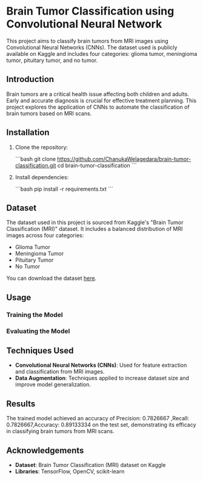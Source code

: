 # Brain Tumor Classification using Convolutional Neural Network

This project aims to classify brain tumors from MRI images using Convolutional Neural Networks (CNNs). The dataset used is publicly available on Kaggle and includes four categories: glioma tumor, meningioma tumor, pituitary tumor, and no tumor.
## Introduction

Brain tumors are a critical health issue affecting both children and adults. Early and accurate diagnosis is crucial for effective treatment planning. This project explores the application of CNNs to automate the classification of brain tumors based on MRI scans.

## Installation

1. Clone the repository:

   \`\`\`bash
   git clone https://github.com/ChanukaWelagedara/brain-tumor-classification.git
   cd brain-tumor-classification
   \`\`\`

2. Install dependencies:

   \`\`\`bash
   pip install -r requirements.txt
   \`\`\`

## Dataset

The dataset used in this project is sourced from Kaggle's "Brain Tumor Classification (MRI)" dataset. It includes a balanced distribution of MRI images across four categories:

- Glioma Tumor
- Meningioma Tumor
- Pituitary Tumor
- No Tumor

You can download the dataset [here](https://www.kaggle.com/datasets/sartajbhuvaji/brain-tumor-classification-mri).

## Usage

### Training the Model
### Evaluating the Model
## Techniques Used

- **Convolutional Neural Networks (CNNs)**: Used for feature extraction and classification from MRI images.
- **Data Augmentation**: Techniques applied to increase dataset size and improve model generalization.


## Results

The trained model achieved an accuracy of Precision: 0.7826667 ,Recall: 0.7826667,Accuracy: 0.89133334 on the test set, demonstrating its efficacy in classifying brain tumors from MRI scans.

## Acknowledgements

- **Dataset**: Brain Tumor Classification (MRI) dataset on Kaggle
- **Libraries**: TensorFlow, OpenCV, scikit-learn


